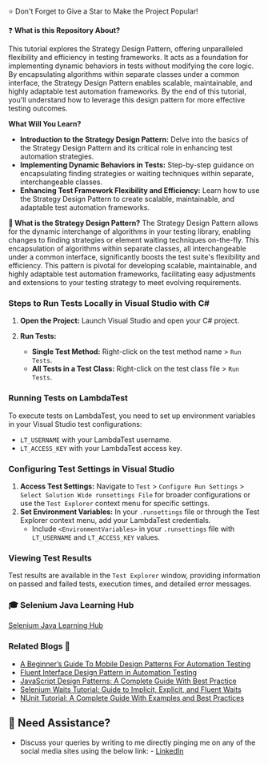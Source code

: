
:star: Don't Forget to Give a Star to Make the Project Popular!

:question: **What is this Repository About?**

This tutorial explores the Strategy Design Pattern, offering unparalleled flexibility and efficiency in testing frameworks. It acts as a foundation for implementing dynamic behaviors in tests without modifying the core logic. By encapsulating algorithms within separate classes under a common interface, the Strategy Design Pattern enables scalable, maintainable, and highly adaptable test automation frameworks. By the end of this tutorial, you'll understand how to leverage this design pattern for more effective testing outcomes.

**What Will You Learn?**
- **Introduction to the Strategy Design Pattern:** Delve into the basics of the Strategy Design Pattern and its critical role in enhancing test automation strategies.
- **Implementing Dynamic Behaviors in Tests:** Step-by-step guidance on encapsulating finding strategies or waiting techniques within separate, interchangeable classes.
- **Enhancing Test Framework Flexibility and Efficiency:** Learn how to use the Strategy Design Pattern to create scalable, maintainable, and adaptable test automation frameworks.

**:key: What is the Strategy Design Pattern?**
The Strategy Design Pattern allows for the dynamic interchange of algorithms in your testing library, enabling changes to finding strategies or element waiting techniques on-the-fly. This encapsulation of algorithms within separate classes, all interchangeable under a common interface, significantly boosts the test suite's flexibility and efficiency. This pattern is pivotal for developing scalable, maintainable, and highly adaptable test automation frameworks, facilitating easy adjustments and extensions to your testing strategy to meet evolving requirements.


### Steps to Run Tests Locally in Visual Studio with C#

1. **Open the Project:** Launch Visual Studio and open your C# project.

2. **Run Tests:**
   - **Single Test Method:** Right-click on the test method name > `Run Tests`.
   - **All Tests in a Test Class:** Right-click on the test class file > `Run Tests`.

### Running Tests on LambdaTest

To execute tests on LambdaTest, you need to set up environment variables in your Visual Studio test configurations:

- `LT_USERNAME` with your LambdaTest username.
- `LT_ACCESS_KEY` with your LambdaTest access key.

### Configuring Test Settings in Visual Studio

1. **Access Test Settings:** Navigate to `Test` > `Configure Run Settings` > `Select Solution Wide runsettings File` for broader configurations or use the `Test Explorer` context menu for specific settings.
2. **Set Environment Variables:** In your `.runsettings` file or through the Test Explorer context menu, add your LambdaTest credentials.
   - Include `<EnvironmentVariables>` in your `.runsettings` file with `LT_USERNAME` and `LT_ACCESS_KEY` values.

### Viewing Test Results

Test results are available in the `Test Explorer` window, providing information on passed and failed tests, execution times, and detailed error messages.


### 🎓 Selenium Java Learning Hub
[Selenium Java Learning Hub](https://www.lambdatest.com/learning-hub/selenium-c-sharp-tutorial)


### Related Blogs 📝

- [A Beginner’s Guide To Mobile Design Patterns For Automation Testing](https://bit.ly/47iYQ9b)
- [Fluent Interface Design Pattern in Automation Testing](https://bit.ly/3IkzGw8)
- [JavaScript Design Patterns: A Complete Guide With Best Practice](https://bit.ly/3SemD3X)
- [Selenium Waits Tutorial: Guide to Implicit, Explicit, and Fluent Waits](https://bit.ly/3ulpTT3)
- [NUnit Tutorial: A Complete Guide With Examples and Best Practices](https://bit.ly/3Sfh0CI)


## 🧬 Need Assistance?

- Discuss your queries by writing to me directly pinging me on any of the social media sites using the below link: - [LinkedIn](https://www.linkedin.com/in/angelovstanton/)

